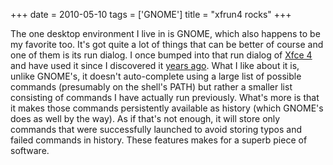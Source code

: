 +++
date = 2010-05-10
tags = ['GNOME']
title = "xfrun4 rocks"
+++

The one desktop environment I live in is GNOME, which also happens to be
my favorite too. It\'s got quite a lot of things that can be better of
course and one of them is its run dialog. I once bumped into that run
dialog of [Xfce 4] and have used it since I discovered it [years ago].
What I like about it is, unlike GNOME\'s, it doesn\'t auto-complete
using a large list of possible commands (presumably on the shell\'s
PATH) but rather a smaller list consisting of commands I have actually
run previously. What\'s more is that it makes those commands
persistently available as history (which GNOME\'s does as well by the
way). As if that\'s not enough, it will store only commands that were
successfully launched to avoid storing typos and failed commands in
history. These features makes for a superb piece of software.

  [Xfce 4]: http://www.xfce.org/
  [years ago]: http://mail.gnome.org/archives/gnome-list/2007-February/msg00003.html
